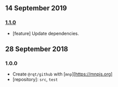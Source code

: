 ## 14 September 2019

### [1.1.0](https://github.com/rqt/github/compare/v1.0.0...v1.1.0)

- [feature] Update dependencies.

## 28 September 2018

### 1.0.0

- Create `@rqt/github` with [`mnp`][https://mnpjs.org]
- [repository]: `src`, `test`
